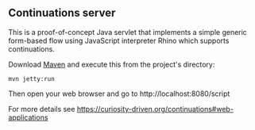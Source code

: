 Continuations server
---------------

This is a proof-of-concept Java servlet that implements a simple generic form-based flow using JavaScript interpreter Rhino which supports continuations.

Download [Maven](http://maven.apache.org/) and execute this from the project's directory:

    mvn jetty:run

Then open your web browser and go to http://localhost:8080/script

For more details see https://curiosity-driven.org/continuations#web-applications